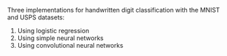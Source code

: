 Three implementations for handwritten digit classification with the MNIST and USPS datasets:
  1. Using logistic regression
  2. Using simple neural networks
  3. Using convolutional neural networks
